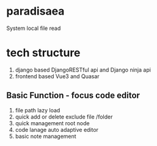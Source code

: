 # paradisaea
System local file read

# tech structure
1. django based DjangoRESTful api and Django ninja api
2. frontend based Vue3 and Quasar


## Basic Function - focus code editor
1. file path lazy load
2. quick add or delete exclude file /folder
3. quick management root node
4. code lanage auto adaptive editor
5. basic note management
 